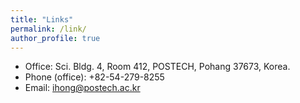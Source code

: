 ```yaml
---
title: "Links"
permalink: /link/
author_profile: true
---
```


* Office: Sci. Bldg. 4, Room 412, POSTECH, Pohang 37673, Korea.
* Phone (office): +82-54-279-8255
* Email: [ihong@postech.ac.kr](mailto:ihong@postech.ac.kr)
